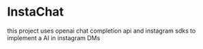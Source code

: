 # InstaChat

this project uses openai chat completion api and instagram sdks to implement a AI in instagram DMs
